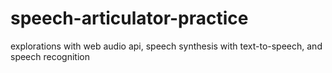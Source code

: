 # speech-articulator-practice
explorations with web audio api, speech synthesis with text-to-speech, and speech recognition 
